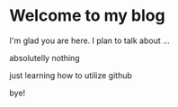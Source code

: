 # Welcome to my blog

I'm glad you are here. I plan to talk about ...

absolutelly nothing

just learning how to utilize github

bye!
